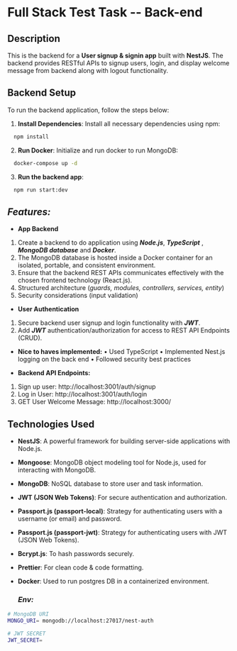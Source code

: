 # Full Stack Test Task -- Back-end

## Description
This is the backend for a **User signup & signin app** built with **NestJS**. The backend provides RESTful APIs to signup users, login, and display welcome message from backend along with logout functionality.

## Backend Setup

To run the backend application, follow the steps below:

1. **Install Dependencies**:
   Install all necessary dependencies using npm:

```bash
  npm install
```

2. **Run Docker**:
   Initialize and run docker to run MongoDB:

```bash
  docker-compose up -d   
```

3. **Run the backend app**:

```bash
  npm run start:dev
```

## ***Features:***

* **App Backend**
1)  Create a backend to do application using ***Node.js***, ***TypeScript*** , ***MongoDB database*** and ***Docker***.
2)  The MongoDB database is hosted inside a Docker container for an isolated, portable, and consistent environment.
3)  Ensure that the backend REST APIs communicates effectively with the chosen frontend technology (React.js).
4)  Structured architecture (_guards, modules, controllers, services, entity_)
5)  Security considerations (input validation)

* **User Authentication**
1) Secure backend user signup and login functionality with ***JWT***.
2) Add ***JWT*** authentication/authorization for access to REST API Endpoints (CRUD).

* **Nice to haves implemented:**
• Used TypeScript
• Implemented Nest.js logging on the back end
• Followed security best practices

* **Backend API Endpoints:**
1) Sign up user: http://localhost:3001/auth/signup
2) Log in User: http://localhost:3001/auth/login
6) GET User Welcome Message: http://localhost:3000/

## Technologies Used

- **NestJS**: A powerful framework for building server-side applications with Node.js.
- **Mongoose**: MongoDB object modeling tool for Node.js, used for interacting with MongoDB.
- **MongoDB**: NoSQL database to store user and task information.
- **JWT (JSON Web Tokens)**: For secure authentication and authorization.
- **Passport.js (passport-local)**: Strategy for authenticating users with a username (or email) and password.
- **Passport.js (passport-jwt)**: Strategy for authenticating users with JWT (JSON Web Tokens).
- **Bcrypt.js**: To hash passwords securely.
- **Prettier**: For clean code & code formatting.
- **Docker**: Used to run postgres DB in a containerized environment.

  ### ***Env:***
```bash
# MongoDB URI
MONGO_URI= mongodb://localhost:27017/nest-auth

# JWT SECRET
JWT_SECRET=

```
